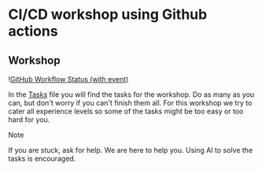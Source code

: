# CI/CD workshop using Github actions

## Workshop

\![GitHub Workflow Status (with event)](https://img.shields.io/github/actions/workflow/status/GustavEikaas/gh-actions-workshop-test/ci.yml?label=Build)

In the [Tasks](./tasks.md) file you will find the tasks for the workshop. Do as many as you can, but don't worry if you can't finish them all.
For this workshop we try to cater all experience levels so some of the tasks might be too easy or too hard for you.

> [!NOTE]
> If you are stuck, ask for help. We are here to help you.
> Using AI to solve the tasks is encouraged.

